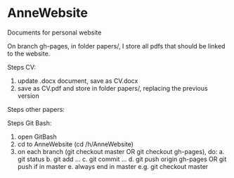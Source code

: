 # AnneWebsite
Documents for personal website

On branch gh-pages, in folder papers/, I store all pdfs that should be linked
to the website. 

Steps CV:
1. update .docx document, save as CV.docx
2. save as CV.pdf and store in folder papers/, replacing the previous version

Steps other papers:


Steps Git Bash:
1. open GitBash
2. cd to AnneWebsite (cd /h/AnneWebsite)
3. on each branch (git checkout master OR git checkout gh-pages), do:
a. git status
b. git add ...
c. git commit ...
d. git push origin gh-pages OR git push if in master
e. always end in master e.g. git checkout master 
